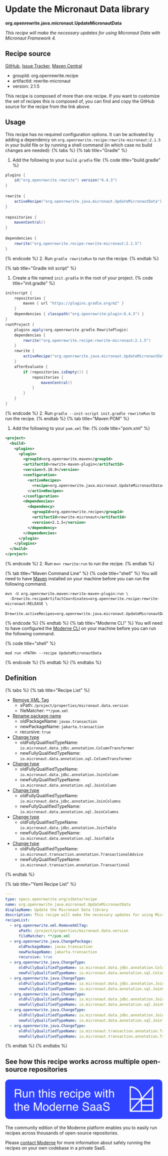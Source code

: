 # Update the Micronaut Data library

**org.openrewrite.java.micronaut.UpdateMicronautData**

_This recipe will make the necessary updates for using Micronaut Data with Micronaut Framework 4._

## Recipe source

[GitHub](https://github.com/openrewrite/rewrite-micronaut/blob/main/src/main/resources/META-INF/rewrite/micronaut3-to-4.yml), [Issue Tracker](https://github.com/openrewrite/rewrite-micronaut/issues), [Maven Central](https://central.sonatype.com/artifact/org.openrewrite.recipe/rewrite-micronaut/2.1.5/jar)

* groupId: org.openrewrite.recipe
* artifactId: rewrite-micronaut
* version: 2.1.5

This recipe is composed of more than one recipe. If you want to customize the set of recipes this is composed of, you can find and copy the GitHub source for the recipe from the link above.


## Usage

This recipe has no required configuration options. It can be activated by adding a dependency on `org.openrewrite.recipe:rewrite-micronaut:2.1.5` in your build file or by running a shell command (in which case no build changes are needed): 
{% tabs %}
{% tab title="Gradle" %}
1. Add the following to your `build.gradle` file:
{% code title="build.gradle" %}
```groovy
plugins {
    id("org.openrewrite.rewrite") version("6.4.3")
}

rewrite {
    activeRecipe("org.openrewrite.java.micronaut.UpdateMicronautData")
}

repositories {
    mavenCentral()
}

dependencies {
    rewrite("org.openrewrite.recipe:rewrite-micronaut:2.1.5")
}
```
{% endcode %}
2. Run `gradle rewriteRun` to run the recipe.
{% endtab %}

{% tab title="Gradle init script" %}
1. Create a file named `init.gradle` in the root of your project.
{% code title="init.gradle" %}
```groovy
initscript {
    repositories {
        maven { url "https://plugins.gradle.org/m2" }
    }
    dependencies { classpath("org.openrewrite:plugin:6.4.3") }
}
rootProject {
    plugins.apply(org.openrewrite.gradle.RewritePlugin)
    dependencies {
        rewrite("org.openrewrite.recipe:rewrite-micronaut:2.1.5")
    }
    rewrite {
        activeRecipe("org.openrewrite.java.micronaut.UpdateMicronautData")
    }
    afterEvaluate {
        if (repositories.isEmpty()) {
            repositories {
                mavenCentral()
            }
        }
    }
}
```
{% endcode %}
2. Run `gradle --init-script init.gradle rewriteRun` to run the recipe.
{% endtab %}
{% tab title="Maven POM" %}
1. Add the following to your `pom.xml` file:
{% code title="pom.xml" %}
```xml
<project>
  <build>
    <plugins>
      <plugin>
        <groupId>org.openrewrite.maven</groupId>
        <artifactId>rewrite-maven-plugin</artifactId>
        <version>5.10.0</version>
        <configuration>
          <activeRecipes>
            <recipe>org.openrewrite.java.micronaut.UpdateMicronautData</recipe>
          </activeRecipes>
        </configuration>
        <dependencies>
          <dependency>
            <groupId>org.openrewrite.recipe</groupId>
            <artifactId>rewrite-micronaut</artifactId>
            <version>2.1.5</version>
          </dependency>
        </dependencies>
      </plugin>
    </plugins>
  </build>
</project>
```
{% endcode %}
2. Run `mvn rewrite:run` to run the recipe.
{% endtab %}

{% tab title="Maven Command Line" %}
{% code title="shell" %}
You will need to have [Maven](https://maven.apache.org/download.cgi) installed on your machine before you can run the following command.

```shell
mvn -U org.openrewrite.maven:rewrite-maven-plugin:run \
  -Drewrite.recipeArtifactCoordinates=org.openrewrite.recipe:rewrite-micronaut:RELEASE \
  -Drewrite.activeRecipes=org.openrewrite.java.micronaut.UpdateMicronautData
```
{% endcode %}
{% endtab %}
{% tab title="Moderne CLI" %}
You will need to have configured the [Moderne CLI](https://docs.moderne.io/moderne-cli/cli-intro) on your machine before you can run the following command.

{% code title="shell" %}
```shell
mod run <PATH> --recipe UpdateMicronautData
```
{% endcode %}
{% endtab %}
{% endtabs %}

## Definition

{% tabs %}
{% tab title="Recipe List" %}
* [Remove XML Tag](../../xml/removexmltag.md)
  * xPath: `/project/properties/micronaut.data.version`
  * fileMatcher: `**/pom.xml`
* [Rename package name](../../java/changepackage.md)
  * oldPackageName: `javax.transaction`
  * newPackageName: `jakarta.transaction`
  * recursive: `true`
* [Change type](../../java/changetype.md)
  * oldFullyQualifiedTypeName: `io.micronaut.data.jdbc.annotation.ColumnTransformer`
  * newFullyQualifiedTypeName: `io.micronaut.data.annotation.sql.ColumnTransformer`
* [Change type](../../java/changetype.md)
  * oldFullyQualifiedTypeName: `io.micronaut.data.jdbc.annotation.JoinColumn`
  * newFullyQualifiedTypeName: `io.micronaut.data.annotation.sql.JoinColumn`
* [Change type](../../java/changetype.md)
  * oldFullyQualifiedTypeName: `io.micronaut.data.jdbc.annotation.JoinColumns`
  * newFullyQualifiedTypeName: `io.micronaut.data.annotation.sql.JoinColumns`
* [Change type](../../java/changetype.md)
  * oldFullyQualifiedTypeName: `io.micronaut.data.jdbc.annotation.JoinTable`
  * newFullyQualifiedTypeName: `io.micronaut.data.annotation.sql.JoinTable`
* [Change type](../../java/changetype.md)
  * oldFullyQualifiedTypeName: `io.micronaut.transaction.annotation.TransactionalAdvice`
  * newFullyQualifiedTypeName: `io.micronaut.transaction.annotation.Transactional`

{% endtab %}

{% tab title="Yaml Recipe List" %}
```yaml
---
type: specs.openrewrite.org/v1beta/recipe
name: org.openrewrite.java.micronaut.UpdateMicronautData
displayName: Update the Micronaut Data library
description: This recipe will make the necessary updates for using Micronaut Data with Micronaut Framework 4.
recipeList:
  - org.openrewrite.xml.RemoveXmlTag:
      xPath: /project/properties/micronaut.data.version
      fileMatcher: **/pom.xml
  - org.openrewrite.java.ChangePackage:
      oldPackageName: javax.transaction
      newPackageName: jakarta.transaction
      recursive: true
  - org.openrewrite.java.ChangeType:
      oldFullyQualifiedTypeName: io.micronaut.data.jdbc.annotation.ColumnTransformer
      newFullyQualifiedTypeName: io.micronaut.data.annotation.sql.ColumnTransformer
  - org.openrewrite.java.ChangeType:
      oldFullyQualifiedTypeName: io.micronaut.data.jdbc.annotation.JoinColumn
      newFullyQualifiedTypeName: io.micronaut.data.annotation.sql.JoinColumn
  - org.openrewrite.java.ChangeType:
      oldFullyQualifiedTypeName: io.micronaut.data.jdbc.annotation.JoinColumns
      newFullyQualifiedTypeName: io.micronaut.data.annotation.sql.JoinColumns
  - org.openrewrite.java.ChangeType:
      oldFullyQualifiedTypeName: io.micronaut.data.jdbc.annotation.JoinTable
      newFullyQualifiedTypeName: io.micronaut.data.annotation.sql.JoinTable
  - org.openrewrite.java.ChangeType:
      oldFullyQualifiedTypeName: io.micronaut.transaction.annotation.TransactionalAdvice
      newFullyQualifiedTypeName: io.micronaut.transaction.annotation.Transactional

```
{% endtab %}
{% endtabs %}

## See how this recipe works across multiple open-source repositories

[![Moderne Link Image](/.gitbook/assets/ModerneRecipeButton.png)](https://app.moderne.io/recipes/org.openrewrite.java.micronaut.UpdateMicronautData)

The community edition of the Moderne platform enables you to easily run recipes across thousands of open-source repositories.

Please [contact Moderne](https://moderne.io/product) for more information about safely running the recipes on your own codebase in a private SaaS.
